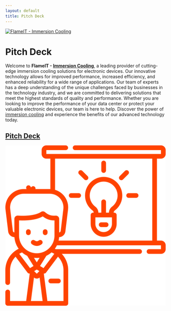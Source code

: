```yaml
---
layout: default
title: Pitch Deck
---
```

[![FlameIT - Immersion Cooling](https://statics.flameit.io/img/flameit-www-banner-960x200.png "FlameIT - Immersion Cooling")](https://flameit.io)

# Pitch Deck

Welcome to **FlameIT - [Immersion Cooling](https://flameit.io)**, a leading provider of cutting-edge immersion cooling solutions for electronic devices. Our innovative technology allows for improved performance, increased efficiency, and enhanced reliability for a wide range of applications. Our team of experts has a deep understanding of the unique challenges faced by businesses in the technology industry, and we are committed to delivering solutions that meet the highest standards of quality and performance. Whether you are looking to improve the performance of your data center or protect your valuable electronic devices, our team is here to help. Discover the power of [immersion cooling](https://flameit.io) and experience the benefits of our advanced technology today.

## [Pitch Deck](/pitch-deck.pdf)

[![Pitch Deck - Idea Image](/img/idea.png)](/pitch-deck.pdf)
